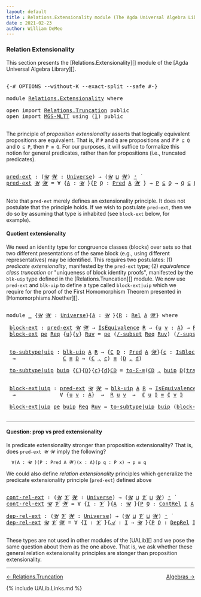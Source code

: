 ```yaml
---
layout: default
title : Relations.Extensionality module (The Agda Universal Algebra Library)
date : 2021-02-23
author: William DeMeo
---
```


### <a id="relation-extensionality">Relation Extensionality</a>

This section presents the [Relations.Extensionality][] module of the [Agda Universal Algebra Library][].

<pre class="Agda">

<a id="328" class="Symbol">{-#</a> <a id="332" class="Keyword">OPTIONS</a> <a id="340" class="Pragma">--without-K</a> <a id="352" class="Pragma">--exact-split</a> <a id="366" class="Pragma">--safe</a> <a id="373" class="Symbol">#-}</a>

<a id="378" class="Keyword">module</a> <a id="385" href="Relations.Extensionality.html" class="Module">Relations.Extensionality</a> <a id="410" class="Keyword">where</a>

<a id="417" class="Keyword">open</a> <a id="422" class="Keyword">import</a> <a id="429" href="Relations.Truncation.html" class="Module">Relations.Truncation</a> <a id="450" class="Keyword">public</a>
<a id="457" class="Keyword">open</a> <a id="462" class="Keyword">import</a> <a id="469" href="MGS-MLTT.html" class="Module">MGS-MLTT</a> <a id="478" class="Keyword">using</a> <a id="484" class="Symbol">(</a><a id="485" href="MGS-MLTT.html#408" class="Function">𝟙</a><a id="486" class="Symbol">)</a> <a id="488" class="Keyword">public</a>

</pre>

The principle of *proposition extensionality* asserts that logically equivalent propositions are equivalent.  That is, if `P` and `Q` are propositions and if `P ⊆ Q` and `Q ⊆ P`, then `P ≡ Q`. For our purposes, it will suffice to formalize this notion for general predicates, rather than for propositions (i.e., truncated predicates).

<pre class="Agda">

<a id="pred-ext"></a><a id="858" href="Relations.Extensionality.html#858" class="Function">pred-ext</a> <a id="867" class="Symbol">:</a> <a id="869" class="Symbol">(</a><a id="870" href="Relations.Extensionality.html#870" class="Bound">𝓤</a> <a id="872" href="Relations.Extensionality.html#872" class="Bound">𝓦</a> <a id="874" class="Symbol">:</a> <a id="876" href="Universes.html#205" class="Postulate">Universe</a><a id="884" class="Symbol">)</a> <a id="886" class="Symbol">→</a> <a id="888" class="Symbol">(</a><a id="889" href="Relations.Extensionality.html#870" class="Bound">𝓤</a> <a id="891" href="Agda.Primitive.html#636" class="Primitive Operator">⊔</a> <a id="893" href="Relations.Extensionality.html#872" class="Bound">𝓦</a><a id="894" class="Symbol">)</a> <a id="896" href="Universes.html#181" class="Primitive Operator">⁺</a> <a id="898" href="Universes.html#403" class="Function Operator">̇</a>
<a id="900" href="Relations.Extensionality.html#858" class="Function">pred-ext</a> <a id="909" href="Relations.Extensionality.html#909" class="Bound">𝓤</a> <a id="911" href="Relations.Extensionality.html#911" class="Bound">𝓦</a> <a id="913" class="Symbol">=</a> <a id="915" class="Symbol">∀</a> <a id="917" class="Symbol">{</a><a id="918" href="Relations.Extensionality.html#918" class="Bound">A</a> <a id="920" class="Symbol">:</a> <a id="922" href="Relations.Extensionality.html#909" class="Bound">𝓤</a> <a id="924" href="Universes.html#403" class="Function Operator">̇</a><a id="925" class="Symbol">}{</a><a id="927" href="Relations.Extensionality.html#927" class="Bound">P</a> <a id="929" href="Relations.Extensionality.html#929" class="Bound">Q</a> <a id="931" class="Symbol">:</a> <a id="933" href="Relations.Discrete.html#1094" class="Function">Pred</a> <a id="938" href="Relations.Extensionality.html#918" class="Bound">A</a> <a id="940" href="Relations.Extensionality.html#911" class="Bound">𝓦</a> <a id="942" class="Symbol">}</a> <a id="944" class="Symbol">→</a> <a id="946" href="Relations.Extensionality.html#927" class="Bound">P</a> <a id="948" href="Relations.Discrete.html#2147" class="Function Operator">⊆</a> <a id="950" href="Relations.Extensionality.html#929" class="Bound">Q</a> <a id="952" class="Symbol">→</a> <a id="954" href="Relations.Extensionality.html#929" class="Bound">Q</a> <a id="956" href="Relations.Discrete.html#2147" class="Function Operator">⊆</a> <a id="958" href="Relations.Extensionality.html#927" class="Bound">P</a> <a id="960" class="Symbol">→</a> <a id="962" href="Relations.Extensionality.html#927" class="Bound">P</a> <a id="964" href="Identity-Type.html#121" class="Datatype Operator">≡</a> <a id="966" href="Relations.Extensionality.html#929" class="Bound">Q</a>

</pre>

Note that `pred-ext` merely defines an extensionality principle. It does not postulate that the principle holds.  If we wish to postulate `pred-ext`, then we do so by assuming that type is inhabited (see `block-ext` below, for example).



#### <a id="quotient-extensionality">Quotient extensionality</a>

We need an identity type for congruence classes (blocks) over sets so that two different presentations of the same block (e.g., using different representatives) may be identified.  This requires two postulates: (1) *predicate extensionality*, manifested by the `pred-ext` type; (2) *equivalence class truncation* or "uniqueness of block identity proofs", manifested by the `blk-uip` type defined in the [Relations.Truncation][] module. We now use `pred-ext` and `blk-uip` to define a type called `block-ext|uip` which we require for the proof of the First Homomorphism Theorem presented in [Homomorphisms.Noether][].

<pre class="Agda">

<a id="1919" class="Keyword">module</a> <a id="1926" href="Relations.Extensionality.html#1926" class="Module">_</a> <a id="1928" class="Symbol">{</a><a id="1929" href="Relations.Extensionality.html#1929" class="Bound">𝓤</a> <a id="1931" href="Relations.Extensionality.html#1931" class="Bound">𝓦</a> <a id="1933" class="Symbol">:</a> <a id="1935" href="Universes.html#205" class="Postulate">Universe</a><a id="1943" class="Symbol">}{</a><a id="1945" href="Relations.Extensionality.html#1945" class="Bound">A</a> <a id="1947" class="Symbol">:</a> <a id="1949" href="Relations.Extensionality.html#1929" class="Bound">𝓤</a> <a id="1951" href="Universes.html#403" class="Function Operator">̇</a><a id="1952" class="Symbol">}{</a><a id="1954" href="Relations.Extensionality.html#1954" class="Bound">R</a> <a id="1956" class="Symbol">:</a> <a id="1958" href="Relations.Discrete.html#4335" class="Function">Rel</a> <a id="1962" href="Relations.Extensionality.html#1945" class="Bound">A</a> <a id="1964" href="Relations.Extensionality.html#1931" class="Bound">𝓦</a><a id="1965" class="Symbol">}</a> <a id="1967" class="Keyword">where</a>

 <a id="1975" href="Relations.Extensionality.html#1975" class="Function">block-ext</a> <a id="1985" class="Symbol">:</a> <a id="1987" href="Relations.Extensionality.html#858" class="Function">pred-ext</a> <a id="1996" href="Relations.Extensionality.html#1929" class="Bound">𝓤</a> <a id="1998" href="Relations.Extensionality.html#1931" class="Bound">𝓦</a> <a id="2000" class="Symbol">→</a> <a id="2002" href="Relations.Quotients.html#2373" class="Record">IsEquivalence</a> <a id="2016" href="Relations.Extensionality.html#1954" class="Bound">R</a> <a id="2018" class="Symbol">→</a> <a id="2020" class="Symbol">{</a><a id="2021" href="Relations.Extensionality.html#2021" class="Bound">u</a> <a id="2023" href="Relations.Extensionality.html#2023" class="Bound">v</a> <a id="2025" class="Symbol">:</a> <a id="2027" href="Relations.Extensionality.html#1945" class="Bound">A</a><a id="2028" class="Symbol">}</a> <a id="2030" class="Symbol">→</a> <a id="2032" href="Relations.Extensionality.html#1954" class="Bound">R</a> <a id="2034" href="Relations.Extensionality.html#2021" class="Bound">u</a> <a id="2036" href="Relations.Extensionality.html#2023" class="Bound">v</a> <a id="2038" class="Symbol">→</a> <a id="2040" href="Relations.Quotients.html#3473" class="Function Operator">[</a> <a id="2042" href="Relations.Extensionality.html#2021" class="Bound">u</a> <a id="2044" href="Relations.Quotients.html#3473" class="Function Operator">]</a><a id="2045" class="Symbol">{</a><a id="2046" href="Relations.Extensionality.html#1954" class="Bound">R</a><a id="2047" class="Symbol">}</a> <a id="2049" href="Identity-Type.html#121" class="Datatype Operator">≡</a> <a id="2051" href="Relations.Quotients.html#3473" class="Function Operator">[</a> <a id="2053" href="Relations.Extensionality.html#2023" class="Bound">v</a> <a id="2055" href="Relations.Quotients.html#3473" class="Function Operator">]</a><a id="2056" class="Symbol">{</a><a id="2057" href="Relations.Extensionality.html#1954" class="Bound">R</a><a id="2058" class="Symbol">}</a>
 <a id="2061" href="Relations.Extensionality.html#1975" class="Function">block-ext</a> <a id="2071" href="Relations.Extensionality.html#2071" class="Bound">pe</a> <a id="2074" href="Relations.Extensionality.html#2074" class="Bound">Req</a> <a id="2078" class="Symbol">{</a><a id="2079" href="Relations.Extensionality.html#2079" class="Bound">u</a><a id="2080" class="Symbol">}{</a><a id="2082" href="Relations.Extensionality.html#2082" class="Bound">v</a><a id="2083" class="Symbol">}</a> <a id="2085" href="Relations.Extensionality.html#2085" class="Bound">Ruv</a> <a id="2089" class="Symbol">=</a> <a id="2091" href="Relations.Extensionality.html#2071" class="Bound">pe</a> <a id="2094" class="Symbol">(</a><a id="2095" href="Relations.Quotients.html#5102" class="Function">/-subset</a> <a id="2104" href="Relations.Extensionality.html#2074" class="Bound">Req</a> <a id="2108" href="Relations.Extensionality.html#2085" class="Bound">Ruv</a><a id="2111" class="Symbol">)</a> <a id="2113" class="Symbol">(</a><a id="2114" href="Relations.Quotients.html#5223" class="Function">/-supset</a> <a id="2123" href="Relations.Extensionality.html#2074" class="Bound">Req</a> <a id="2127" href="Relations.Extensionality.html#2085" class="Bound">Ruv</a><a id="2130" class="Symbol">)</a>


 <a id="2135" href="Relations.Extensionality.html#2135" class="Function">to-subtype|uip</a> <a id="2150" class="Symbol">:</a> <a id="2152" href="Relations.Truncation.html#7396" class="Function">blk-uip</a> <a id="2160" href="Relations.Extensionality.html#1945" class="Bound">A</a> <a id="2162" href="Relations.Extensionality.html#1954" class="Bound">R</a> <a id="2164" class="Symbol">→</a> <a id="2166" class="Symbol">{</a><a id="2167" href="Relations.Extensionality.html#2167" class="Bound">C</a> <a id="2169" href="Relations.Extensionality.html#2169" class="Bound">D</a> <a id="2171" class="Symbol">:</a> <a id="2173" href="Relations.Discrete.html#1094" class="Function">Pred</a> <a id="2178" href="Relations.Extensionality.html#1945" class="Bound">A</a> <a id="2180" href="Relations.Extensionality.html#1931" class="Bound">𝓦</a><a id="2181" class="Symbol">}{</a><a id="2183" href="Relations.Extensionality.html#2183" class="Bound">c</a> <a id="2185" class="Symbol">:</a> <a id="2187" href="Relations.Quotients.html#3881" class="Function">IsBlock</a> <a id="2195" href="Relations.Extensionality.html#2167" class="Bound">C</a> <a id="2197" class="Symbol">{</a><a id="2198" href="Relations.Extensionality.html#1954" class="Bound">R</a><a id="2199" class="Symbol">}}{</a><a id="2202" href="Relations.Extensionality.html#2202" class="Bound">d</a> <a id="2204" class="Symbol">:</a> <a id="2206" href="Relations.Quotients.html#3881" class="Function">IsBlock</a> <a id="2214" href="Relations.Extensionality.html#2169" class="Bound">D</a> <a id="2216" class="Symbol">{</a><a id="2217" href="Relations.Extensionality.html#1954" class="Bound">R</a><a id="2218" class="Symbol">}}</a>
  <a id="2223" class="Symbol">→</a>               <a id="2239" href="Relations.Extensionality.html#2167" class="Bound">C</a> <a id="2241" href="Identity-Type.html#121" class="Datatype Operator">≡</a> <a id="2243" href="Relations.Extensionality.html#2169" class="Bound">D</a> <a id="2245" class="Symbol">→</a> <a id="2247" class="Symbol">(</a><a id="2248" href="Relations.Extensionality.html#2167" class="Bound">C</a> <a id="2250" href="MGS-MLTT.html#2929" class="InductiveConstructor Operator">,</a> <a id="2252" href="Relations.Extensionality.html#2183" class="Bound">c</a><a id="2253" class="Symbol">)</a> <a id="2255" href="Identity-Type.html#121" class="Datatype Operator">≡</a> <a id="2257" class="Symbol">(</a><a id="2258" href="Relations.Extensionality.html#2169" class="Bound">D</a> <a id="2260" href="MGS-MLTT.html#2929" class="InductiveConstructor Operator">,</a> <a id="2262" href="Relations.Extensionality.html#2202" class="Bound">d</a><a id="2263" class="Symbol">)</a>

 <a id="2267" href="Relations.Extensionality.html#2135" class="Function">to-subtype|uip</a> <a id="2282" href="Relations.Extensionality.html#2282" class="Bound">buip</a> <a id="2287" class="Symbol">{</a><a id="2288" href="Relations.Extensionality.html#2288" class="Bound">C</a><a id="2289" class="Symbol">}{</a><a id="2291" href="Relations.Extensionality.html#2291" class="Bound">D</a><a id="2292" class="Symbol">}{</a><a id="2294" href="Relations.Extensionality.html#2294" class="Bound">c</a><a id="2295" class="Symbol">}{</a><a id="2297" href="Relations.Extensionality.html#2297" class="Bound">d</a><a id="2298" class="Symbol">}</a><a id="2299" href="Relations.Extensionality.html#2299" class="Bound">CD</a> <a id="2302" class="Symbol">=</a> <a id="2304" href="MGS-Basic-UF.html#7284" class="Function">to-Σ-≡</a><a id="2310" class="Symbol">(</a><a id="2311" href="Relations.Extensionality.html#2299" class="Bound">CD</a> <a id="2314" href="MGS-MLTT.html#2929" class="InductiveConstructor Operator">,</a> <a id="2316" href="Relations.Extensionality.html#2282" class="Bound">buip</a> <a id="2321" href="Relations.Extensionality.html#2291" class="Bound">D</a><a id="2322" class="Symbol">(</a><a id="2323" href="MGS-MLTT.html#4946" class="Function">transport</a><a id="2332" class="Symbol">(λ</a> <a id="2335" href="Relations.Extensionality.html#2335" class="Bound">B</a> <a id="2337" class="Symbol">→</a> <a id="2339" href="Relations.Quotients.html#3881" class="Function">IsBlock</a> <a id="2347" href="Relations.Extensionality.html#2335" class="Bound">B</a><a id="2348" class="Symbol">)</a><a id="2349" href="Relations.Extensionality.html#2299" class="Bound">CD</a> <a id="2352" href="Relations.Extensionality.html#2294" class="Bound">c</a><a id="2353" class="Symbol">)</a><a id="2354" href="Relations.Extensionality.html#2297" class="Bound">d</a><a id="2355" class="Symbol">)</a>


 <a id="2360" href="Relations.Extensionality.html#2360" class="Function">block-ext|uip</a> <a id="2374" class="Symbol">:</a> <a id="2376" href="Relations.Extensionality.html#858" class="Function">pred-ext</a> <a id="2385" href="Relations.Extensionality.html#1929" class="Bound">𝓤</a> <a id="2387" href="Relations.Extensionality.html#1931" class="Bound">𝓦</a> <a id="2389" class="Symbol">→</a> <a id="2391" href="Relations.Truncation.html#7396" class="Function">blk-uip</a> <a id="2399" href="Relations.Extensionality.html#1945" class="Bound">A</a> <a id="2401" href="Relations.Extensionality.html#1954" class="Bound">R</a> <a id="2403" class="Symbol">→</a> <a id="2405" href="Relations.Quotients.html#2373" class="Record">IsEquivalence</a> <a id="2419" href="Relations.Extensionality.html#1954" class="Bound">R</a>
  <a id="2423" class="Symbol">→</a>              <a id="2438" class="Symbol">∀</a> <a id="2440" class="Symbol">{</a><a id="2441" href="Relations.Extensionality.html#2441" class="Bound">u</a> <a id="2443" href="Relations.Extensionality.html#2443" class="Bound">v</a> <a id="2445" class="Symbol">:</a> <a id="2447" href="Relations.Extensionality.html#1945" class="Bound">A</a><a id="2448" class="Symbol">}</a>  <a id="2451" class="Symbol">→</a>  <a id="2454" href="Relations.Extensionality.html#1954" class="Bound">R</a> <a id="2456" href="Relations.Extensionality.html#2441" class="Bound">u</a> <a id="2458" href="Relations.Extensionality.html#2443" class="Bound">v</a>  <a id="2461" class="Symbol">→</a>  <a id="2464" href="Relations.Quotients.html#4550" class="Function Operator">⟪</a> <a id="2466" href="Relations.Extensionality.html#2441" class="Bound">u</a> <a id="2468" href="Relations.Quotients.html#4550" class="Function Operator">⟫</a> <a id="2470" href="Identity-Type.html#121" class="Datatype Operator">≡</a> <a id="2472" href="Relations.Quotients.html#4550" class="Function Operator">⟪</a> <a id="2474" href="Relations.Extensionality.html#2443" class="Bound">v</a> <a id="2476" href="Relations.Quotients.html#4550" class="Function Operator">⟫</a>

 <a id="2480" href="Relations.Extensionality.html#2360" class="Function">block-ext|uip</a> <a id="2494" href="Relations.Extensionality.html#2494" class="Bound">pe</a> <a id="2497" href="Relations.Extensionality.html#2497" class="Bound">buip</a> <a id="2502" href="Relations.Extensionality.html#2502" class="Bound">Req</a> <a id="2506" href="Relations.Extensionality.html#2506" class="Bound">Ruv</a> <a id="2510" class="Symbol">=</a> <a id="2512" href="Relations.Extensionality.html#2135" class="Function">to-subtype|uip</a> <a id="2527" href="Relations.Extensionality.html#2497" class="Bound">buip</a> <a id="2532" class="Symbol">(</a><a id="2533" href="Relations.Extensionality.html#1975" class="Function">block-ext</a> <a id="2543" href="Relations.Extensionality.html#2494" class="Bound">pe</a> <a id="2546" href="Relations.Extensionality.html#2502" class="Bound">Req</a> <a id="2550" href="Relations.Extensionality.html#2506" class="Bound">Ruv</a><a id="2553" class="Symbol">)</a>

</pre>

-------

#### <a id="question-prop-vs-pred-extensionality">Question: prop vs pred extensionality</a>

Is predicate extensionality stronger than proposition extensionality?  That is, does `pred-ext 𝓤 𝓦` imply the following?

```
  ∀(A : 𝓤 ̇)(P : Pred A 𝓦)(x : A)(p q : P x) → p ≡ q
```

We could also define *relation extensionality* principles which generalize the predicate extensionality principle (`pred-ext`) defined above

<pre class="Agda">

<a id="cont-rel-ext"></a><a id="3010" href="Relations.Extensionality.html#3010" class="Function">cont-rel-ext</a> <a id="3023" class="Symbol">:</a> <a id="3025" class="Symbol">(</a><a id="3026" href="Relations.Extensionality.html#3026" class="Bound">𝓤</a> <a id="3028" href="Relations.Extensionality.html#3028" class="Bound">𝓥</a> <a id="3030" href="Relations.Extensionality.html#3030" class="Bound">𝓦</a> <a id="3032" class="Symbol">:</a> <a id="3034" href="Universes.html#205" class="Postulate">Universe</a><a id="3042" class="Symbol">)</a> <a id="3044" class="Symbol">→</a> <a id="3046" class="Symbol">(</a><a id="3047" href="Relations.Extensionality.html#3026" class="Bound">𝓤</a> <a id="3049" href="Agda.Primitive.html#636" class="Primitive Operator">⊔</a> <a id="3051" href="Relations.Extensionality.html#3028" class="Bound">𝓥</a> <a id="3053" href="Agda.Primitive.html#636" class="Primitive Operator">⊔</a> <a id="3055" href="Relations.Extensionality.html#3030" class="Bound">𝓦</a><a id="3056" class="Symbol">)</a> <a id="3058" href="Universes.html#181" class="Primitive Operator">⁺</a> <a id="3060" href="Universes.html#403" class="Function Operator">̇</a>
<a id="3062" href="Relations.Extensionality.html#3010" class="Function">cont-rel-ext</a> <a id="3075" href="Relations.Extensionality.html#3075" class="Bound">𝓤</a> <a id="3077" href="Relations.Extensionality.html#3077" class="Bound">𝓥</a> <a id="3079" href="Relations.Extensionality.html#3079" class="Bound">𝓦</a> <a id="3081" class="Symbol">=</a> <a id="3083" class="Symbol">∀</a> <a id="3085" class="Symbol">{</a><a id="3086" href="Relations.Extensionality.html#3086" class="Bound">I</a> <a id="3088" class="Symbol">:</a> <a id="3090" href="Relations.Extensionality.html#3077" class="Bound">𝓥</a> <a id="3092" href="Universes.html#403" class="Function Operator">̇</a><a id="3093" class="Symbol">}{</a><a id="3095" href="Relations.Extensionality.html#3095" class="Bound">A</a> <a id="3097" class="Symbol">:</a> <a id="3099" href="Relations.Extensionality.html#3075" class="Bound">𝓤</a> <a id="3101" href="Universes.html#403" class="Function Operator">̇</a><a id="3102" class="Symbol">}{</a><a id="3104" href="Relations.Extensionality.html#3104" class="Bound">P</a> <a id="3106" href="Relations.Extensionality.html#3106" class="Bound">Q</a> <a id="3108" class="Symbol">:</a> <a id="3110" href="Relations.Continuous.html#3130" class="Function">ContRel</a> <a id="3118" href="Relations.Extensionality.html#3086" class="Bound">I</a> <a id="3120" href="Relations.Extensionality.html#3095" class="Bound">A</a> <a id="3122" href="Relations.Extensionality.html#3079" class="Bound">𝓦</a> <a id="3124" class="Symbol">}</a> <a id="3126" class="Symbol">→</a> <a id="3128" href="Relations.Extensionality.html#3104" class="Bound">P</a> <a id="3130" href="Relations.Discrete.html#2147" class="Function Operator">⊆</a> <a id="3132" href="Relations.Extensionality.html#3106" class="Bound">Q</a> <a id="3134" class="Symbol">→</a> <a id="3136" href="Relations.Extensionality.html#3106" class="Bound">Q</a> <a id="3138" href="Relations.Discrete.html#2147" class="Function Operator">⊆</a> <a id="3140" href="Relations.Extensionality.html#3104" class="Bound">P</a> <a id="3142" class="Symbol">→</a> <a id="3144" href="Relations.Extensionality.html#3104" class="Bound">P</a> <a id="3146" href="Identity-Type.html#121" class="Datatype Operator">≡</a> <a id="3148" href="Relations.Extensionality.html#3106" class="Bound">Q</a>

<a id="dep-rel-ext"></a><a id="3151" href="Relations.Extensionality.html#3151" class="Function">dep-rel-ext</a> <a id="3163" class="Symbol">:</a> <a id="3165" class="Symbol">(</a><a id="3166" href="Relations.Extensionality.html#3166" class="Bound">𝓤</a> <a id="3168" href="Relations.Extensionality.html#3168" class="Bound">𝓥</a> <a id="3170" href="Relations.Extensionality.html#3170" class="Bound">𝓦</a> <a id="3172" class="Symbol">:</a> <a id="3174" href="Universes.html#205" class="Postulate">Universe</a><a id="3182" class="Symbol">)</a> <a id="3184" class="Symbol">→</a> <a id="3186" class="Symbol">(</a><a id="3187" href="Relations.Extensionality.html#3166" class="Bound">𝓤</a> <a id="3189" href="Agda.Primitive.html#636" class="Primitive Operator">⊔</a> <a id="3191" href="Relations.Extensionality.html#3168" class="Bound">𝓥</a> <a id="3193" href="Agda.Primitive.html#636" class="Primitive Operator">⊔</a> <a id="3195" href="Relations.Extensionality.html#3170" class="Bound">𝓦</a><a id="3196" class="Symbol">)</a> <a id="3198" href="Universes.html#181" class="Primitive Operator">⁺</a> <a id="3200" href="Universes.html#403" class="Function Operator">̇</a>
<a id="3202" href="Relations.Extensionality.html#3151" class="Function">dep-rel-ext</a> <a id="3214" href="Relations.Extensionality.html#3214" class="Bound">𝓤</a> <a id="3216" href="Relations.Extensionality.html#3216" class="Bound">𝓥</a> <a id="3218" href="Relations.Extensionality.html#3218" class="Bound">𝓦</a> <a id="3220" class="Symbol">=</a> <a id="3222" class="Symbol">∀</a> <a id="3224" class="Symbol">{</a><a id="3225" href="Relations.Extensionality.html#3225" class="Bound">I</a> <a id="3227" class="Symbol">:</a> <a id="3229" href="Relations.Extensionality.html#3216" class="Bound">𝓥</a> <a id="3231" href="Universes.html#403" class="Function Operator">̇</a><a id="3232" class="Symbol">}{</a><a id="3234" href="Relations.Extensionality.html#3234" class="Bound">𝒜</a> <a id="3236" class="Symbol">:</a> <a id="3238" href="Relations.Extensionality.html#3225" class="Bound">I</a> <a id="3240" class="Symbol">→</a> <a id="3242" href="Relations.Extensionality.html#3214" class="Bound">𝓤</a> <a id="3244" href="Universes.html#403" class="Function Operator">̇</a><a id="3245" class="Symbol">}{</a><a id="3247" href="Relations.Extensionality.html#3247" class="Bound">P</a> <a id="3249" href="Relations.Extensionality.html#3249" class="Bound">Q</a> <a id="3251" class="Symbol">:</a> <a id="3253" href="Relations.Continuous.html#3214" class="Function">DepRel</a> <a id="3260" href="Relations.Extensionality.html#3225" class="Bound">I</a> <a id="3262" href="Relations.Extensionality.html#3234" class="Bound">𝒜</a> <a id="3264" href="Relations.Extensionality.html#3218" class="Bound">𝓦</a> <a id="3266" class="Symbol">}</a> <a id="3268" class="Symbol">→</a> <a id="3270" href="Relations.Extensionality.html#3247" class="Bound">P</a> <a id="3272" href="Relations.Discrete.html#2147" class="Function Operator">⊆</a> <a id="3274" href="Relations.Extensionality.html#3249" class="Bound">Q</a> <a id="3276" class="Symbol">→</a> <a id="3278" href="Relations.Extensionality.html#3249" class="Bound">Q</a> <a id="3280" href="Relations.Discrete.html#2147" class="Function Operator">⊆</a> <a id="3282" href="Relations.Extensionality.html#3247" class="Bound">P</a> <a id="3284" class="Symbol">→</a> <a id="3286" href="Relations.Extensionality.html#3247" class="Bound">P</a> <a id="3288" href="Identity-Type.html#121" class="Datatype Operator">≡</a> <a id="3290" href="Relations.Extensionality.html#3249" class="Bound">Q</a>

</pre>

These types are not used in other modules of the [UALib][] and we pose the same question about them as the one above.  That is, we ask whether these general relation extensionality principles are stonger than proposition extensionality.

---------------------------------------

[← Relations.Truncation](Relations.Truncation.html)
<span style="float:right;">[Algebras →](Algebras.html)</span>


{% include UALib.Links.md %}



<!-- NOT USED

pred→prop : {𝓤 𝓦 : Universe}{A : 𝓤 ̇} → Pred A 𝓦 → Pred A 𝓦
pred→prop P = λ x → P x → 𝟙

pred-ext→uip : {𝓤 𝓦 : Universe}{A : 𝓤 ̇} → pred-ext 𝓤 𝓦  → (P : Pred A 𝓦) → ∀ x → is-subsingleton (P x)
pred-ext→uip {𝓤}{𝓦}{A} pe P x p q = {!γ!}
 where
  P' : Pred A 𝓦
  P' = pred→prop P

  PP' : P ≡ P'
  PP' = pe (λ _ _ → MGS-MLTT.⋆) λ x₁ → {!!}

  γ : p ≡ q
  γ = {!!}
-->
